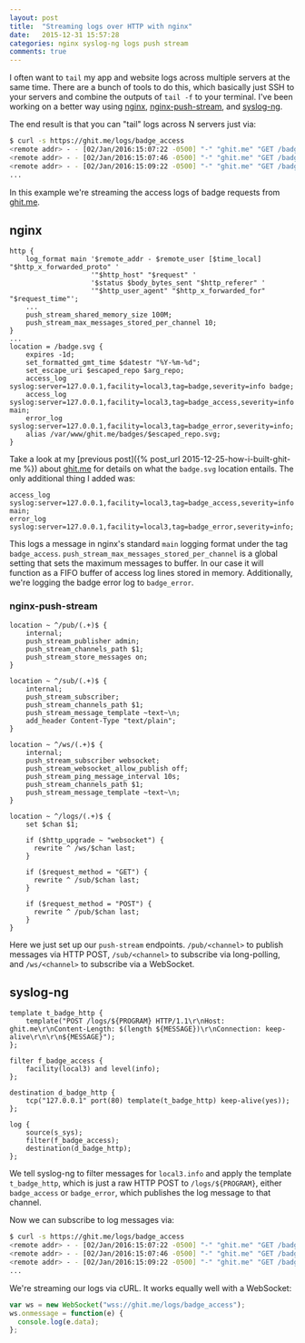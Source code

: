 ```yaml
---
layout: post
title:  "Streaming logs over HTTP with nginx"
date:   2015-12-31 15:57:28
categories: nginx syslog-ng logs push stream
comments: true
---
```


I often want to `tail` my app and website logs across multiple servers at the same time.  There are a bunch of tools to do this, which basically just SSH to your servers and combine the outputs of `tail -f` to your terminal.  I've been working on a better way using [nginx](http://nginx.org), [nginx-push-stream](https://github.com/wandenberg/nginx-push-stream-module), and [syslog-ng](https://www.balabit.com/network-security/syslog-ng).

The end result is that you can "tail" logs across N servers just via:

```bash
$ curl -s https://ghit.me/logs/badge_access
<remote addr> - - [02/Jan/2016:15:07:22 -0500] "-" "ghit.me" "GET /badge.svg?repo=benwilber/bashids HTTP/1.1" 304 0 "https://ghit.me/logs.html" "Mozilla/5.0 (Macintosh; Intel Mac OS X 10_10_5) AppleWebKit/537.36 (KHTML, like Gecko) Chrome/47.0.2526.106 Safari/537.36" "-" "0.000"
<remote addr> - - [02/Jan/2016:15:07:46 -0500] "-" "ghit.me" "GET /badge.svg?repo=benwilber/bashids HTTP/1.1" 304 0 "https://ghit.me/logs.html" "Mozilla/5.0 (Macintosh; Intel Mac OS X 10_10_5) AppleWebKit/537.36 (KHTML, like Gecko) Chrome/47.0.2526.106 Safari/537.36" "-" "0.000"
<remote addr> - - [02/Jan/2016:15:09:22 -0500] "-" "ghit.me" "GET /badge.svg?repo=benwilber/bashids HTTP/1.1" 304 0 "https://ghit.me/logs.html" "Mozilla/5.0 (Macintosh; Intel Mac OS X 10_10_5) AppleWebKit/537.36 (KHTML, like Gecko) Chrome/47.0.2526.106 Safari/537.36" "-" "0.000"
...
```

In this example we're streaming the access logs of badge requests from [ghit.me](https://ghit.me/).

## nginx

```nginx
http {
    log_format main '$remote_addr - $remote_user [$time_local] "$http_x_forwarded_proto" '
                    '"$http_host" "$request" '
                    '$status $body_bytes_sent "$http_referer" '
                    '"$http_user_agent" "$http_x_forwarded_for" "$request_time"';
    ...
    push_stream_shared_memory_size 100M;
    push_stream_max_messages_stored_per_channel 10;
}
...
location = /badge.svg {
    expires -1d;
    set_formatted_gmt_time $datestr "%Y-%m-%d";
    set_escape_uri $escaped_repo $arg_repo;
    access_log syslog:server=127.0.0.1,facility=local3,tag=badge,severity=info badge;
    access_log syslog:server=127.0.0.1,facility=local3,tag=badge_access,severity=info main;
    error_log syslog:server=127.0.0.1,facility=local3,tag=badge_error,severity=info;
    alias /var/www/ghit.me/badges/$escaped_repo.svg;
}  
```

Take a look at my [previous post]({% post_url 2015-12-25-how-i-built-ghit-me %}) about [ghit.me](https://ghit.me/) for details on what the `badge.svg` location entails.  The only additional thing I added was:

```
access_log syslog:server=127.0.0.1,facility=local3,tag=badge_access,severity=info main;
error_log syslog:server=127.0.0.1,facility=local3,tag=badge_error,severity=info;
```

This logs a message in nginx's standard `main` logging format under the tag `badge_access`.  `push_stream_max_messages_stored_per_channel` is a global setting that sets the maximum messages to buffer.  In our case it will function as a FIFO buffer of access log lines stored in memory.  Additionally, we're logging the badge error log to `badge_error`.

### nginx-push-stream

```nginx
location ~ ^/pub/(.+)$ {
    internal;
    push_stream_publisher admin;
    push_stream_channels_path $1;
    push_stream_store_messages on;
}

location ~ ^/sub/(.+)$ {
    internal;
    push_stream_subscriber;
    push_stream_channels_path $1;
    push_stream_message_template ~text~\n;
    add_header Content-Type "text/plain";
}

location ~ ^/ws/(.+)$ {
    internal;
    push_stream_subscriber websocket;
    push_stream_websocket_allow_publish off;
    push_stream_ping_message_interval 10s;
    push_stream_channels_path $1;
    push_stream_message_template ~text~\n;
}

location ~ ^/logs/(.+)$ {
    set $chan $1;

    if ($http_upgrade ~ "websocket") {
      rewrite ^ /ws/$chan last;
    }

    if ($request_method = "GET") {
      rewrite ^ /sub/$chan last;
    }

    if ($request_method = "POST") {
      rewrite ^ /pub/$chan last;
    }
}
```

Here we just set up our `push-stream` endpoints.  `/pub/<channel>` to publish messages via HTTP POST, `/sub/<channel>` to subscribe via long-polling, and `/ws/<channel>` to subscribe via a WebSocket.

## syslog-ng

```syslog-ng
template t_badge_http {
    template("POST /logs/${PROGRAM} HTTP/1.1\r\nHost: ghit.me\r\nContent-Length: $(length ${MESSAGE})\r\nConnection: keep-alive\r\n\r\n${MESSAGE}");
};

filter f_badge_access {
    facility(local3) and level(info);
};

destination d_badge_http {
    tcp("127.0.0.1" port(80) template(t_badge_http) keep-alive(yes));
};

log {
    source(s_sys);
    filter(f_badge_access);
    destination(d_badge_http);
};
```

We tell syslog-ng to filter messages for `local3.info` and apply the template `t_badge_http`, which is just a raw HTTP POST to `/logs/${PROGRAM}`, either `badge_access` or `badge_error`, which publishes the log message to that channel.

Now we can subscribe to log messages via:

```bash
$ curl -s https://ghit.me/logs/badge_access
<remote addr> - - [02/Jan/2016:15:07:22 -0500] "-" "ghit.me" "GET /badge.svg?repo=benwilber/bashids HTTP/1.1" 304 0 "https://ghit.me/logs.html" "Mozilla/5.0 (Macintosh; Intel Mac OS X 10_10_5) AppleWebKit/537.36 (KHTML, like Gecko) Chrome/47.0.2526.106 Safari/537.36" "-" "0.000"
<remote addr> - - [02/Jan/2016:15:07:46 -0500] "-" "ghit.me" "GET /badge.svg?repo=benwilber/bashids HTTP/1.1" 304 0 "https://ghit.me/logs.html" "Mozilla/5.0 (Macintosh; Intel Mac OS X 10_10_5) AppleWebKit/537.36 (KHTML, like Gecko) Chrome/47.0.2526.106 Safari/537.36" "-" "0.000"
<remote addr> - - [02/Jan/2016:15:09:22 -0500] "-" "ghit.me" "GET /badge.svg?repo=benwilber/bashids HTTP/1.1" 304 0 "https://ghit.me/logs.html" "Mozilla/5.0 (Macintosh; Intel Mac OS X 10_10_5) AppleWebKit/537.36 (KHTML, like Gecko) Chrome/47.0.2526.106 Safari/537.36" "-" "0.000"
...
```

We're streaming our logs via cURL.  It works equally well with a WebSocket:

```javascript
var ws = new WebSocket("wss://ghit.me/logs/badge_access");
ws.onmessage = function(e) {
  console.log(e.data);
};
```
